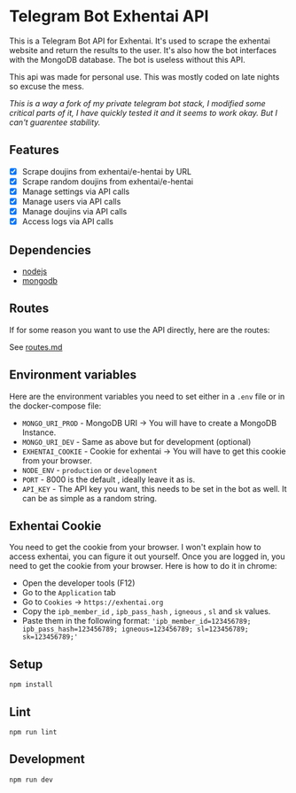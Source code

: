 # Telegram Bot Exhentai API

This is a Telegram Bot API for Exhentai. It's used to scrape the exhentai website and return the results to the user. It's also how the bot interfaces with the MongoDB database. The bot is useless without this API.

This api was made for personal use. This was mostly coded on late nights so excuse the mess.

*This is a way a fork of my private telegram bot stack, I modified some critical parts of it, I have quickly tested it and it seems to work okay. But I can't guarentee stability.*

## Features

- [x] Scrape doujins from exhentai/e-hentai by URL
- [x] Scrape random doujins from exhentai/e-hentai
- [x] Manage settings via API calls
- [x] Manage users via API calls
- [x] Manage doujins via API calls
- [x] Access logs via API calls

## Dependencies

- [nodejs](https://nodejs.org/en/)
- [mongodb](https://www.mongodb.com/)

## Routes

If for some reason you want to use the API directly, here are the routes:

See [routes.md](routes.md)

## Environment variables

Here are the environment variables you need to set either in a `.env` file or in the docker-compose file:

- `MONGO_URI_PROD` - MongoDB URI -> You will have to create a MongoDB Instance.
- `MONGO_URI_DEV` - Same as above but for development (optional)
- `EXHENTAI_COOKIE` - Cookie for exhentai -> You will have to get this cookie from your browser.
- `NODE_ENV` - `production` or `development`
- `PORT` - 8000 is the default , ideally leave it as is.
- `API_KEY` - The API key you want, this needs to be set in the bot as well. It can be as simple as a random string.

## Exhentai Cookie

You need to get the cookie from your browser. I won't explain how to access exhentai, you can figure it out yourself. Once you are logged in, you need to get the cookie from your browser. Here is how to do it in chrome:

- Open the developer tools (F12)
- Go to the `Application` tab
- Go to `Cookies` -> `https://exhentai.org`
- Copy the `ipb_member_id` , `ipb_pass_hash` , `igneous` , `sl` and `sk` values.
- Paste them in the following format:
 `'ipb_member_id=123456789; ipb_pass_hash=123456789; igneous=123456789; sl=123456789; sk=123456789;'`


## Setup

```
npm install
```

## Lint

```
npm run lint
```

## Development

```
npm run dev
```
